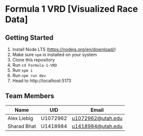 # Formula 1 VRD [Visualized Race Data]

## Getting Started
1. Install Node LTS (https://nodejs.org/en/download/)
2. Make sure `npm` is installed on your system
3. Clone this repository
4. Run `cd Formula-1-VRD`
5. Run `npm i`
6. Run `npm run dev`
7. Head to http://localhost:5173

## Team Members
|Name|UID|Email|
|-|-|-|
|Alex Liebig|U1072962|u1072962@utah.edu|
|Sharad Bhat|U1418984|u1418984@utah.edu|